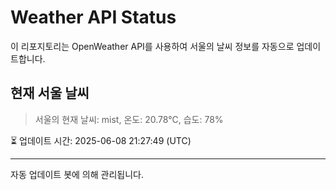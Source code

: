 
# Weather API Status

이 리포지토리는 OpenWeather API를 사용하여 서울의 날씨 정보를 자동으로 업데이트합니다.

## 현재 서울 날씨
> 서울의 현재 날씨: mist, 온도: 20.78°C, 습도: 78%

⏳ 업데이트 시간: 2025-06-08 21:27:49 (UTC)

---
자동 업데이트 봇에 의해 관리됩니다.
